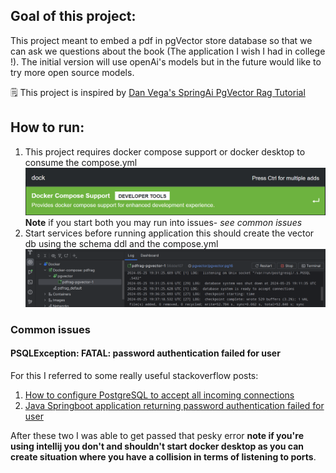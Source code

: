 ## Goal of this project:
This project meant to embed a pdf in pgVector store database so that we can ask we questions about the book (The application I wish I had in college !). The initial version will use openAi's models but in the future would like to try more open source models.

🗒️ This project is inspired by [Dan Vega's SpringAi PgVector Rag Tutorial](https://youtu.be/ZoPVGrB8iHU?si=Fqxy8QPgkey1lmoM)

## How to run:

1. This project requires docker compose support or docker desktop to consume the compose.yml ![docker compose support image](dockercomposesupport.png) **Note** if you start both you may run  into issues- *see common issues*
2. Start services before running application this should create the vector db using the schema ddl and the compose.yml ![intellij services image](intellijservicesrunning.png)




### Common issues
#### PSQLException: FATAL: password authentication failed for user

For this I referred to some really useful stackoverflow posts: 
1. [How to configure PostgreSQL to accept all incoming connections](https://stackoverflow.com/questions/3278379/how-to-configure-postgresql-to-accept-all-incoming-connections)
2. [Java Springboot application returning password authentication failed for user](https://stackoverflow.com/questions/45400538/java-springboot-application-returning-password-authentication-failed-for-user-p)

After these two I was able to get passed that pesky error **note if you're using intellij you don't and shouldn't start docker desktop as you can create situation where you have a collision in terms of listening to ports**.
